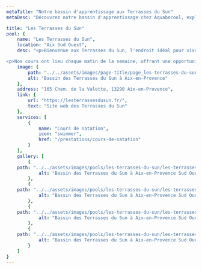 ```yaml
---
metaTitle: "Notre bassin d'apprentissage aux Terrasses du Sun"
metaDesc: "Découvrez notre bassin d'apprentissage chez Aquabecool, exploité par Maître-Baigneur pour des cours de natation et bébé nageur. Profitez d'un environnement sécurisé et adapté pour apprendre à nager dans les meilleures conditions avec nos professionnels qualifiés."

title: "Les Terrasses du Sun"
pool: {
	name: "Les Terrasses du Sun",
	location: "Aix Sud Ouest",
	desc: "<p>Bienvenue aux Terrasses du Sun, l'endroit idéal pour vivre une expérience de baignade innovante et divertissante à Aix-en-Provence. Nos cours de natation sont conçus pour convenir à tous les âges, vous permettant de découvrir le plaisir de nager tout en vous amusant. Rejoignez-nous aux Terrasses du Sun pour des cours de natation inoubliables.</p>

<p>Nos cours ont lieu chaque matin de la semaine, offrant une opportunité de développer vos compétences en natation dans un environnement agréable. Venez découvrir le plaisir de la natation dans une atmosphère unique et conviviale.</p>",
	image: {
		path: "../../assets/images/page-title/page_les-terrasses-du-sun-bassins.jpg",
		alt: "Bassin des Terrasses du Sun à Aix-en-Provence"
	},
	address: "165 Chem. de la Valette, 13290 Aix-en-Provence",
	link: {
		url: "https://lesterrassesdusun.fr/",
		text: "Site web des Terrasses du Sun"
	},
	services: [
		{
			name: "Cours de natation",
			icon: "swimmer",
			href: "/prestations/cours-de-natation"
		}
	],
	gallery: [
		{
	path: "../../assets/images/pools/les-terrasses-du-sun/les-terrasses-du-sun-1.jpg",
			alt: "Bassin des Terrasses du Sun à Aix-en-Provence Sud Ouest"
		},
		{
	path: "../../assets/images/pools/les-terrasses-du-sun/les-terrasses-du-sun-2.jpg",
			alt: "Bassin des Terrasses du Sun à Aix-en-Provence Sud Ouest"
		},
		{
	path: "../../assets/images/pools/les-terrasses-du-sun/les-terrasses-du-sun-3.jpg",
			alt: "Bassin des Terrasses du Sun à Aix-en-Provence Sud Ouest"
		},
		{
	path: "../../assets/images/pools/les-terrasses-du-sun/les-terrasses-du-sun-4.jpg",
			alt: "Bassin des Terrasses du Sun à Aix-en-Provence Sud Ouest"
		}
	]
}
---
```

